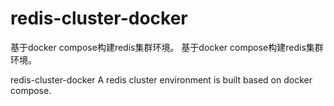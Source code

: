 # redis-cluster-docker
基于docker compose构建redis集群环境。 基于docker compose构建redis集群环境。 


redis-cluster-docker
A redis cluster environment is built based on docker compose.
